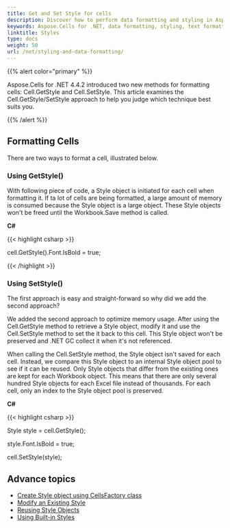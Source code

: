 ```yaml
---
title: Get and Set Style for cells
description: Discover how to perform data formatting and styling in Aspose.Cells for .NET, including text formatting, number formatting, date formatting, and other styling options. Our guide will help you create professional-looking spreadsheets with attractive formatting.
keywords: Aspose.Cells for .NET, data formatting, styling, text formatting, number formatting, date formatting, styling options, spreadsheets, attractive formatting, professional-looking.
linktitle: Styles
type: docs
weight: 50
url: /net/styling-and-data-formatting/
---
```


{{% alert color="primary" %}} 

Aspose.Cells for .NET 4.4.2 introduced two new methods for formatting cells: Cell.GetStyle and Cell.SetStyle. This article examines the Cell.GetStyle/SetStyle approach to help you judge which technique best suits you.

{{% /alert %}} 
## **Formatting Cells**
There are two ways to format a cell, illustrated below.
### **Using GetStyle()**
With following piece of code, a Style object is initiated for each cell when formatting it. If ta lot of cells are being formatted, a large amount of memory is consumed because the Style object is a large object. These Style objects won't be freed until the Workbook.Save method is called.



**C#**

{{< highlight csharp >}}

 cell.GetStyle().Font.IsBold = true;



{{< /highlight >}}
### **Using SetStyle()**
The first approach is easy and straight-forward so why did we add the second approach?

We added the second approach to optimize memory usage. After using the Cell.GetStyle method to retrieve a Style object, modify it and use the Cell.SetStyle method to set the it back to this cell. This Style object won't be preserved and .NET GC collect it when it's not referenced.

When calling the Cell.SetStyle method, the Style object isn't saved for each cell. Instead, we compare this Style object to an internal Style object pool to see if it can be reused. Only Style objects that differ from the existing ones are kept for each Workbook object. This means that there are only several hundred Style objects for each Excel file instead of thousands. For each cell, only an index to the Style object pool is preserved.



**C#**

{{< highlight csharp >}}

 Style style = cell.GetStyle();

style.Font.IsBold = true;

cell.SetStyle(style);


## **Advance topics**
- [Create Style object using CellsFactory class](/cells/net/create-style-object-using-cellsfactory-class/)
- [Modify an Existing Style](/cells/net/modify-an-existing-style/)
- [Reusing Style Objects](/cells/net/reusing-style-objects/)
- [Using Built-in Styles](/cells/net/using-built-in-styles/)


